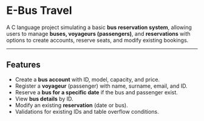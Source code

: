 # E-Bus Travel

A C language project simulating a basic **bus reservation system**, allowing users to manage **buses, voyageurs (passengers)**, and **reservations** with options to create accounts, reserve seats, and modify existing bookings.

---

##  Features

-  Create a **bus account** with ID, model, capacity, and price.
-  Register a **voyageur** (passenger) with name, surname, email, and ID.
-  Reserve a **bus for a specific date** if the bus and passenger exist.
-  View **bus details** by ID.
-  Modify an existing **reservation** (date or bus).
-  Validations for existing IDs and table overflow conditions.
